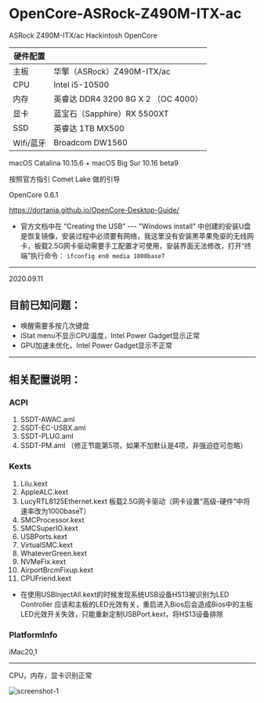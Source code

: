 # OpenCore-ASRock-Z490M-ITX-ac
ASRock Z490M-ITX/ac Hackintosh OpenCore

| 硬件配置 ||
|---|----------------------------------|
| 主板  | 华擎（ASRock）Z490M-ITX/ac |
|CPU|Intel i5-10500                      |
|内存|英睿达 DDR4 3200 8G X 2 （OC 4000）|
|显卡|蓝宝石（Sapphire）RX 5500XT|
|SSD|英睿达 1TB MX500|
|Wifi/蓝牙|Broadcom DW1560|


macOS Catalina 10.15.6 + macOS Big Sur 10.16 beta9

按照官方指引 Comet Lake 做的引导

OpenCore 0.6.1

https://dortania.github.io/OpenCore-Desktop-Guide/

* 官方文档中在 “Creating the USB” --- "Windows install" 中创建的安装U盘是恢复镜像，安装过程中必须要有网络，我这里没有安装黑苹果免驱的无线网卡，板载2.5G网卡驱动需要手工配置才可使用，安装界面无法修改，打开“终端”执行命令：
    `ifconfig en0 media 1000baseT ` 


-------
2020.09.11

## 目前已知问题：
* 唤醒需要多按几次键盘
* iStat menu不显示CPU温度，Intel Power Gadget显示正常
* GPU加速未优化，Intel Power Gadget显示不正常

-------
## 相关配置说明：
### ACPI

1. SSDT-AWAC.aml
2. SSDT-EC-USBX.aml
4. SSDT-PLUG.aml
5. SSDT-PM.aml （修正节能第5项，如果不加默认是4项，非强迫症可忽略）

### Kexts

1. Lilu.kext
2. AppleALC.kext
3. LucyRTL8125Ethernet.kext   板载2.5G网卡驱动（网卡设置“高级-硬件”中将速率改为1000baseT）
4. SMCProcessor.kext
5. SMCSuperIO.kext
6. USBPorts.kext
7. VirtualSMC.kext
8. WhateverGreen.kext
9. NVMeFix.kext
10. AirportBrcmFixup.kext
11. CPUFriend.kext

* 在使用USBInjectAll.kext的时候发现系统USB设备HS13被识别为LED Controller 应该和主板的LED光效有关，重启进入Bios后会造成Bios中的主板LED光效开关失效，只能重新定制USBPort.kext，将HS13设备排除

### PlatformInfo
 iMac20,1

-------
CPU，内存，显卡识别正常

![screenshot-1](https://raw.githubusercontent.com/zhkong/OpenCore-ASRock-Z490M-ITX-ac/master/Screenshot/screenshot-1.png)



